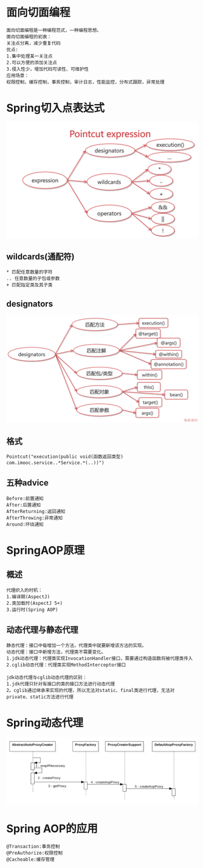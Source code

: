 # 面向切面编程

    面向切面编程是一种编程范式，一种编程思想。
    面向切面编程的初衷：
    关注点分离，减少重复代码
    优点:
    1.集中处理某一关注点
    2.可以方便的添加关注点
    3.侵入性少，增加代码可读性、可维护性
    应用场景：
    权限控制，缓存控制，事务控制，审计日志，性能监控，分布式跟踪，异常处理

# Spring切入点表达式
![](./picture/pointcut_expression.png)

## wildcards(通配符)
    * 匹配任意数量的字符
    .. 任意数量的子包或参数
    + 匹配指定类及其子类

## designators
![](./picture/designators.png)

## 格式

    Pointcut("execution(public void(函数返回类型) com.imooc.service..*Service.*(..))")
  
## 五种advice

    Before:前置通知
    After:后置通知
    AfterReturning:返回通知
    AfterThrowing:异常通知
    Around:环绕通知

# SpringAOP原理
## 概述

    代理织入的时机：
    1.编译期(AspectJ)
    2.类加载时(AspectJ 5+)
    3.运行时(Spring AOP)

## 动态代理与静态代理

    静态代理：接口中每增加一个方法，代理类中就要新增该方法的实现。
    动态代理：接口中新增方法，代理类不需要变化。
    1.jdk动态代理：代理类实现InvocationHandler接口，需要通过构造函数将被代理类传入
    2.cglib动态代理：代理类实现MethodInterceptor接口

    jdk动态代理与cglib动态代理的区别：
    1.jdk代理只针对有接口的类的接口方法进行动态代理
    2。cglib通过继承来实现的代理，所以无法对static、final类进行代理，无法对private、static方法进行代理

# Spring动态代理
![](./picture/Spring动态代理的实现.png)

# Spring AOP的应用

    @Transaction:事务控制
    @PreAuthorize:权限控制
    @Cacheable:缓存管理
